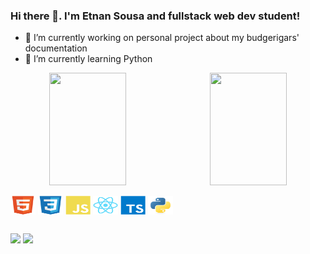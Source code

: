 ### Hi there 👋. I'm Etnan Sousa and fullstack web dev student!

- 🦜 I’m currently working on personal project about my budgerigars' documentation
- 🌱 I’m currently learning Python

<div align="center" width="100%" style="display: flex; gap: 10px;">
    <img height="180em" width="50%" src="https://github-readme-stats.vercel.app/api?username=Poketnans&show_icons=true&theme=onedark&include_all_commits=true&count_private=true" style="max-width: 50%;"/>
    <img height="180em" width="50%" src="https://github-readme-stats.vercel.app/api/top-langs/?username=Poketnans&layout=compact&langs_count=7&theme=onedark" style="max-width: 50%;"/>
</div>

  
<div style="display: inline_block"><br>
  <img align="center" alt="Poket-HTML" height="30" width="40" src="https://raw.githubusercontent.com/devicons/devicon/master/icons/html5/html5-original.svg">
  <img align="center" alt="Poket-CSS" height="30" width="40" src="https://raw.githubusercontent.com/devicons/devicon/master/icons/css3/css3-original.svg">
  <img align="center" alt="Poket-Js" height="30" width="40" src="https://raw.githubusercontent.com/devicons/devicon/master/icons/javascript/javascript-plain.svg">
  <img align="center" alt="Poket-React" height="30" width="40" src="https://raw.githubusercontent.com/devicons/devicon/master/icons/react/react-original.svg">
  <img align="center" alt="Poket-Ts" height="30" width="40" src="https://raw.githubusercontent.com/devicons/devicon/master/icons/typescript/typescript-plain.svg">
  <img align="center" alt="Poket-Python" height="30" width="40" src="https://raw.githubusercontent.com/devicons/devicon/master/icons/python/python-original.svg">
</div>
  
  ##
 
<div> 
  <a href = "mailto:poketnans@gmail.com"><img src="https://img.shields.io/badge/-Gmail-%23333?style=for-the-badge&logo=gmail&logoColor=white" target="_blank"></a>
  <a href="https://www.linkedin.com/in/etnan" target="_blank"><img src="https://img.shields.io/badge/-LinkedIn-%230077B5?style=for-the-badge&logo=linkedin&logoColor=white" target="_blank"></a> 
 
</div>
